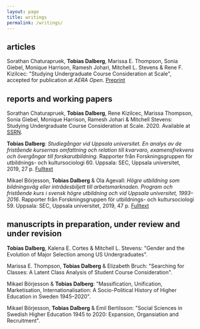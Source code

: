```yaml
---
layout: page
title: writings
permalink: /writings/
---
```


## articles

Sorathan Chaturapruek, **Tobias Dalberg**, Marissa E. Thompson, Sonia Giebel, Monique Harrison, Ramesh Johari, Mitchell L. Stevens & Rene F. Kizilcec: "Studying Undergraduate Course Consideration at Scale", accepted for publication at *AERA Open*. [Preprint](http://dx.doi.org/10.2139/ssrn.3432748) 

## reports and working papers

Sorathan Chaturapruek, **Tobias Dalberg**, Rene Kizilcec, Marissa Thompson, Sonia Giebel, Monique Harrison, Ramesh Johari & Mitchell Stevens: Studying Undergraduate Course Consideration at Scale. 2020. Available at [SSRN](http://dx.doi.org/10.2139/ssrn.3432748).

**Tobias Dalberg**: _Studiegångar vid Uppsala universitet. En analys av de fristående kursernas omfattning och relation till kvarvaro, examensfrekvens och övergångar till forskarutbildning_. Rapporter från Forskningsgruppen för utbildnings- och kultursociologi 60. Uppsala: SEC, Uppsala universitet, 2019, 27 p. [Fulltext](http://www.skeptron.uu.se/broady/sec/sec-60.pdf)

Mikael Börjesson, **Tobias Dalberg** & Ola Agevall: _Högre utbildning som bildningsväg eller inträdesbiljett till arbetsmarknaden. Program och fristående kurs i svensk högre utbildning och vid Uppsala universitet, 1993–2016_. Rapporter från Forskningsgruppen för utbildnings- och kultursociologi 59. Uppsala: SEC, Uppsala universitet, 2019, 47 p. [Fulltext](http://www.skeptron.uu.se/broady/sec/sec-59.pdf)

## manuscripts in preparation, under review and under revision

**Tobias Dalberg**, Kalena E. Cortes & Mitchell L. Stevens: "Gender and the Evolution of Major Selection among US Undergraduates".

Marissa E. Thompson, **Tobias Dalberg** & Elizabeth Bruch: "Searching for Classes: A Latent Class Analysis of Student Course Consideration".

Mikael Börjesson & **Tobias Dalberg**: "Massification, Unification, Marketisation, Internationalisation: A Socio-Political History of Higher Education in Sweden 1945–2020".

Mikael Börjesson, **Tobias Dalberg** & Emil Bertilsson: "Social Sciences in Swedish Higher Education 1945 to 2020: Expansion, Organsiation and Recruitment".
